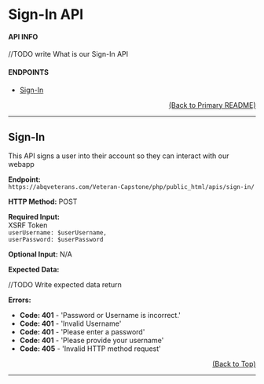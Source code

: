 # Sign-In API

#### API INFO
//TODO write What is our Sign-In API

#### ENDPOINTS
* [Sign-In](https://github.com/Veteran-Capstone-Group/Veteran-Resource-WebApp/tree/master/php/public_html/apis/sign-in#Sign-In)

[<p align="right">(Back to Primary README)</p>](https://github.com/Veteran-Capstone-Group/Veteran-Resource-WebApp#ABQ-Veterans)

---

## Sign-In  

This API signs a user into their account so they can interact with our webapp

**Endpoint:**   
`https://abqveterans.com/Veteran-Capstone/php/public_html/apis/sign-in/`

**HTTP Method:** POST  

**Required Input:**    
XSRF Token   
`userUsername: $userUsername,`   
`userPassword: $userPassword`   

**Optional Input:** N/A 

**Expected Data:** 

//TODO Write expected data return

 
**Errors:**   
* **Code: 401** - 'Password or Username is incorrect.'
* **Code: 401** - 'Invalid Username'
* **Code: 401** - 'Please enter a password'
* **Code: 401** - 'Please provide your username'
* **Code: 405** - 'Invalid HTTP method request'  


[<p align="right">(Back to Top)</p>](https://github.com/Veteran-Capstone-Group/Veteran-Resource-WebApp/tree/master/php/public_html/apis/sign-in#Sign-In-API)

---